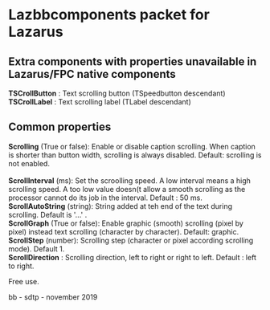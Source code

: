 # Lazbbcomponents packet for Lazarus

## Extra components with properties unavailable in Lazarus/FPC native components

__TSCrollButton__ : Text scrolling button (TSpeedbutton descendant)<br>
__TSCrollLabel__ : Text scrolling label (TLabel descendant)

## Common properties

__Scrolling__ (True or false): Enable or disable caption scrolling. When caption is shorter than button width, scrolling is always disabled. Default: scrolling  is not enabled.<br>			
__ScrollInterval__ (ms): Set the scroolling speed. A low interval means a high scrolling speed. A too low value doesn(t allow a smooth scrolling as the processor cannot do its job in the interval. Default : 50 ms.<br>
__ScrollAutoString__ (string): String added at teh end of the text during scrolling. Default is '...' .<br>
__ScrollGraph__ (True or false): Enable graphic (smooth) scrolling (pixel by pixel) instead text scrolling (character by character). Default: graphic.<br>
__ScrollStep__ (number): Scrolling step (character or pixel according scrolling mode). Default 1.<br>
__ScrollDirection__ : Scrolling direction, left to right or right to left. Default : left to right.  

Free use.

bb - sdtp - november 2019

